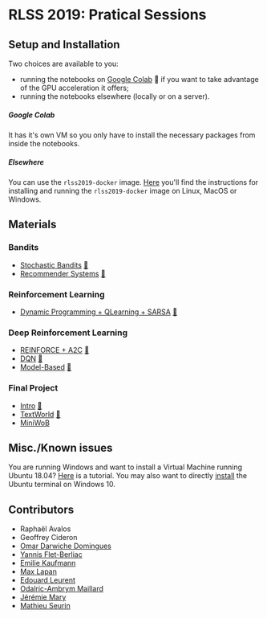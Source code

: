 # RLSS 2019: Pratical Sessions

## Setup and Installation
Two choices are available to you:
- running the notebooks on [Google Colab](https://colab.research.google.com) :orange_book: if you want to take advantage of the GPU acceleration it offers;
- running the notebooks elsewhere (locally or on a server).

##### Google Colab
It has it's own VM so you only have to install the necessary packages from inside the notebooks.
##### Elsewhere
You can use the `rlss2019-docker` image. [Here](setup.md) you'll find  the instructions for installing and running the `rlss2019-docker` image on Linux, MacOS or Windows.
 
## Materials

### Bandits

- [Stochastic Bandits](labs/MAB.Bandits.ipynb) [:orange_book:](https://colab.research.google.com/github/yfletberliac/rlss2019-hands-on/blob/master/labs/MAB.Bandits.ipynb)
- [Recommender Systems](labs/MAB.RecoSystems.ipynb) [:orange_book:](https://colab.research.google.com/github/yfletberliac/rlss2019-hands-on/blob/master/labs/MAB.RecoSystems.ipynb)

### Reinforcement Learning

- [Dynamic Programming + QLearning + SARSA](labs/RL.DP+QLearning+SARSA.ipynb) [:orange_book:](https://colab.research.google.com/github/yfletberliac/rlss2019-hands-on/blob/master/labs/RL.DP%2BQLearning%2BSARSA.ipynb)

### Deep Reinforcement Learning

- [REINFORCE + A2C](labs/DRL.01.REINFORCE+A2C.ipynb) [:orange_book:](https://colab.research.google.com/github/yfletberliac/rlss2019-hands-on/blob/master/labs/DRL.01.REINFORCE%2BA2C.ipynb)
- [DQN](labs/DRL.02.DQN.ipynb) [:orange_book:](https://colab.research.google.com/github/yfletberliac/rlss2019-hands-on/blob/master/labs/DRL.02.DQN.ipynb)
- [Model-Based](labs/DRL.03.ModelBased.ipynb) [:orange_book:](https://colab.research.google.com/github/yfletberliac/rlss2019-hands-on/blob/master/labs/DRL.03.ModelBased.ipynb)

### Final Project

- [Intro](labs/final_project/ptan_intro.ipynb) [:orange_book:](https://colab.research.google.com/github/yfletberliac/rlss2019-hands-on/blob/master/labs/final_project/ptan_intro.ipynb)
- [TextWorld](labs/final_project/TextWorld.ipynb) [:orange_book:](https://colab.research.google.com/github/yfletberliac/rlss2019-hands-on/blob/master/labs/final_project/TextWorld.ipynb)
- [MiniWoB](labs/final_project/MiniWoB)


## Misc./Known issues
You are running Windows and want to install a Virtual Machine running Ubuntu 18.04? [Here](ubuntu-virtual-box.md) is a tutorial.
You may also want to directly [install](https://tutorials.ubuntu.com/tutorial/tutorial-ubuntu-on-windows#0) the Ubuntu terminal on Windows 10.


## Contributors
- Raphaël Avalos
- Geoffrey Cideron
- [Omar Darwiche Domingues](https://omardrwch.github.io/)
- [Yannis Flet-Berliac](https://ynns.io/)
- [Emilie Kaufmann](http://chercheurs.lille.inria.fr/ekaufman/)
- [Max Lapan](https://medium.com/@shmuma)
- [Edouard Leurent](http://www.edouardleurent.com/)
- [Odalric-Ambrym Maillard](http://odalricambrymmaillard.neowordpress.fr/)
- [Jérémie Mary](http://www.grappa.univ-lille3.fr/~mary/)
- [Mathieu Seurin](https://sites.google.com/view/mathieu-seurin/)

